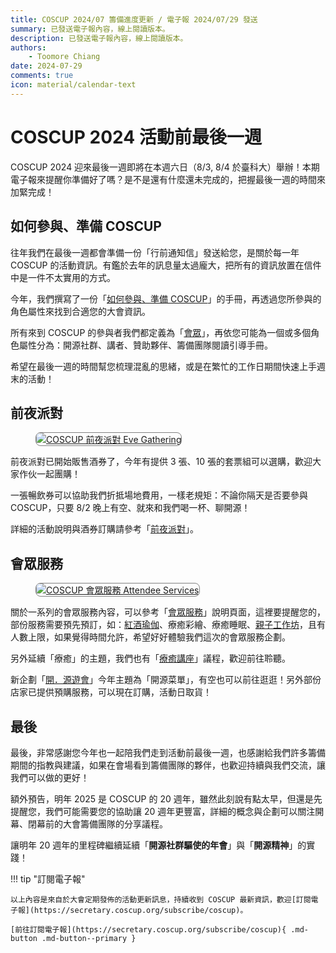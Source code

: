 ```yaml
---
title: COSCUP 2024/07 籌備進度更新 / 電子報 2024/07/29 發送
summary: 已發送電子報內容，線上閱讀版本。
description: 已發送電子報內容，線上閱讀版本。
authors:
    - Toomore Chiang
date: 2024-07-29
comments: true
icon: material/calendar-text
---
```


# COSCUP 2024 活動前最後一週

COSCUP 2024 迎來最後一週即將在本週六日（8/3, 8/4 於臺科大）舉辦！本期電子報來提醒你準備好了嗎？是不是還有什麼還未完成的，把握最後一週的時間來加緊完成！

## 如何參與、準備 COSCUP

往年我們在最後一週都會準備一份「行前通知信」發送給您，是關於每一年 COSCUP 的活動資訊。有鑑於去年的訊息量太過龐大，把所有的資訊放置在信件中是一件不太實用的方式。

今年，我們撰寫了一份「[如何參與、準備 COSCUP](../../how_to_participate/index.md)」的手冊，再透過您所參與的角色屬性來找到合適您的大會資訊。

所有來到 COSCUP 的參與者我們都定義為「[會眾](../../how_to_participate/as_attendee.md)」，再依您可能為一個或多個角色屬性分為：開源社群、講者、贊助夥伴、籌備團隊閱讀引導手冊。

希望在最後一週的時間幫您梳理混亂的思緒，或是在繁忙的工作日期間快速上手週末的活動！

## 前夜派對

<figure markdown="span">
    <a href="https://volunteer.coscup.org/img/2024/eve_gathering_235x100.jpg">
        <img src="https://volunteer.coscup.org/img/2024/eve_gathering_235x100.jpg"
            alt="COSCUP 前夜派對 Eve Gathering" title="COSCUP 前夜派對 Eve Gathering"
            style="border-radius: 8px;border:1px solid hsl(0, 0%, 50%);">
    </a>
</figure>

前夜派對已開始販售酒券了，今年有提供 3 張、10 張的套票組可以選購，歡迎大家作伙一起團購！

一張暢飲券可以協助我們折抵場地費用，一樣老規矩：不論你隔天是否要參與 COSCUP，只要 8/2 晚上有空、就來和我們喝一杯、聊開源！

詳細的活動說明與酒券訂購請參考「[前夜派對](../../eve_gathering/overview.md)」。

## 會眾服務

<figure markdown="span">
    <a href="https://volunteer.coscup.org/img/2024/healing_lectures_235x100.jpg">
        <img src="https://volunteer.coscup.org/img/2024/healing_lectures_235x100.jpg"
            alt="COSCUP 會眾服務 Attendee Services" title="COSCUP 會眾服務 Attendee Services"
            style="border-radius: 8px;border:1px solid hsl(0, 0%, 50%);">
    </a>
</figure>

關於一系列的會眾服務內容，可以參考「[會眾服務](../../attendee_services/index.md)」說明頁面，這裡要提醒您的，部份服務需要預先預訂，如：[紅酒瑜伽](../../attendee_services/index.md)、療癒彩繪、療癒睡眠、[親子工作坊](../../junior_workshop/overview.md)，且有人數上限，如果覺得時間允許，希望好好體驗我們這次的會眾服務企劃。

另外延續「療癒」的主題，我們也有「[療癒講座](../../healing_lectures/overview.md)」議程，歡迎前往聆聽。

新企劃「[開．源遊會](../../fun_fair/overview.md)」今年主題為「開源菜單」，有空也可以前往逛逛！另外部份店家已提供預購服務，可以現在訂購，活動日取貨！

## 最後

最後，非常感謝您今年也一起陪我們走到活動前最後一週，也感謝給我們許多籌備期間的指教與建議，如果在會場看到籌備團隊的夥伴，也歡迎持續與我們交流，讓我們可以做的更好！

額外預告，明年 2025 是 COSCUP 的 20 週年，雖然此刻說有點太早，但還是先提醒您，我們可能需要您的協助讓 20 週年更豐富，詳細的概念與企劃可以關注開幕、閉幕前的大會籌備團隊的分享議程。

讓明年 20 週年的里程碑繼續延續「**開源社群驅使的年會**」與「**開源精神**」的實踐！

!!! tip "訂閱電子報"

    以上內容是來自於大會定期發佈的活動更新訊息，持續收到 COSCUP 最新資訊，歡迎[訂閱電子報](https://secretary.coscup.org/subscribe/coscup)。

    [前往訂閱電子報](https://secretary.coscup.org/subscribe/coscup){ .md-button .md-button--primary }